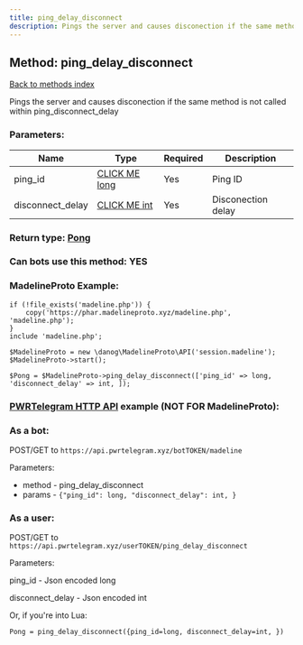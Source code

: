 ```yaml
---
title: ping_delay_disconnect
description: Pings the server and causes disconection if the same method is not called within ping_disconnect_delay
---
```

## Method: ping\_delay\_disconnect  
[Back to methods index](index.md)


Pings the server and causes disconection if the same method is not called within ping_disconnect_delay

### Parameters:

| Name     |    Type       | Required | Description |
|----------|---------------|----------|-------------|
|ping\_id|[CLICK ME long](../types/long.md) | Yes|Ping ID|
|disconnect\_delay|[CLICK ME int](../types/int.md) | Yes|Disconection delay|


### Return type: [Pong](../types/Pong.md)

### Can bots use this method: **YES**


### MadelineProto Example:


```
if (!file_exists('madeline.php')) {
    copy('https://phar.madelineproto.xyz/madeline.php', 'madeline.php');
}
include 'madeline.php';

$MadelineProto = new \danog\MadelineProto\API('session.madeline');
$MadelineProto->start();

$Pong = $MadelineProto->ping_delay_disconnect(['ping_id' => long, 'disconnect_delay' => int, ]);
```

### [PWRTelegram HTTP API](https://pwrtelegram.xyz) example (NOT FOR MadelineProto):

### As a bot:

POST/GET to `https://api.pwrtelegram.xyz/botTOKEN/madeline`

Parameters:

* method - ping_delay_disconnect
* params - `{"ping_id": long, "disconnect_delay": int, }`



### As a user:

POST/GET to `https://api.pwrtelegram.xyz/userTOKEN/ping_delay_disconnect`

Parameters:

ping_id - Json encoded long

disconnect_delay - Json encoded int




Or, if you're into Lua:

```
Pong = ping_delay_disconnect({ping_id=long, disconnect_delay=int, })
```

